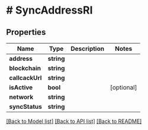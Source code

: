 # # SyncAddressRI

## Properties

Name | Type | Description | Notes
------------ | ------------- | ------------- | -------------
**address** | **string** |  |
**blockchain** | **string** |  |
**callcackUrl** | **string** |  |
**isActive** | **bool** |  | [optional]
**network** | **string** |  |
**syncStatus** | **string** |  |

[[Back to Model list]](../../README.md#models) [[Back to API list]](../../README.md#endpoints) [[Back to README]](../../README.md)
